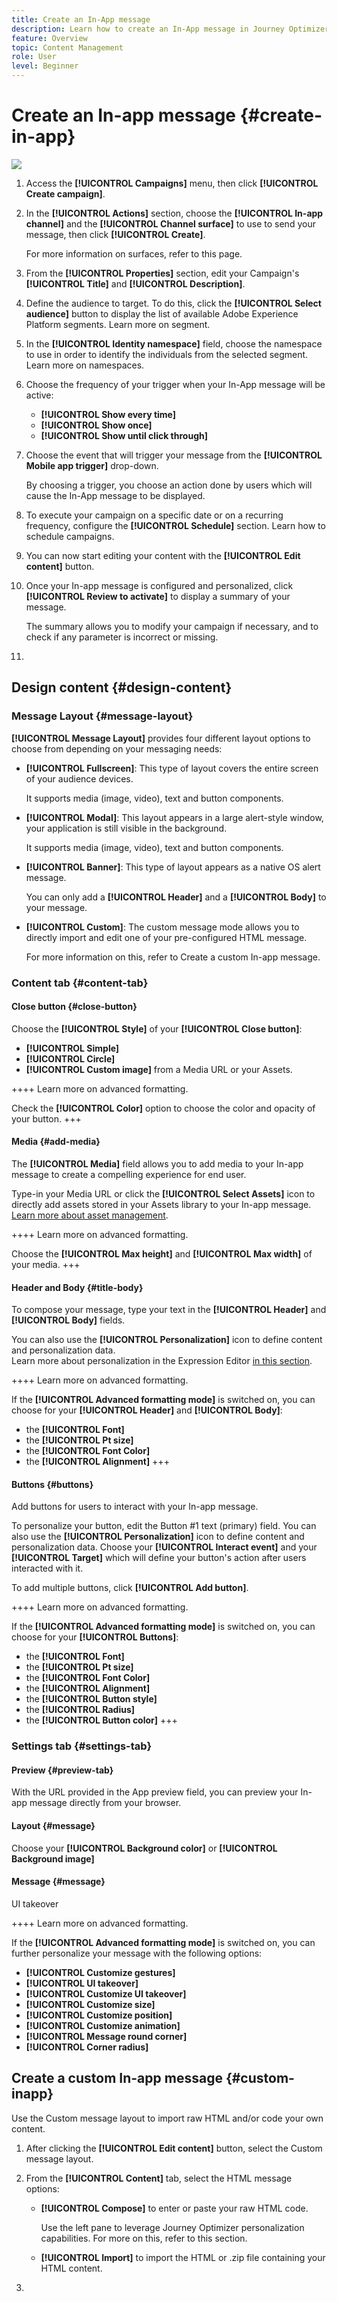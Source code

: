 ```yaml
---
title: Create an In-App message
description: Learn how to create an In-App message in Journey Optimizer
feature: Overview
topic: Content Management
role: User
level: Beginner
---
```

# Create an In-app message {#create-in-app}

![](assets/.png)

1. Access the **[!UICONTROL Campaigns]** menu, then click **[!UICONTROL Create campaign]**.

1. In the **[!UICONTROL Actions]** section, choose the **[!UICONTROL In-app channel]** and the **[!UICONTROL Channel surface]** to use to send your message, then click **[!UICONTROL Create]**.

    For more information on surfaces, refer to this page.

1. From the **[!UICONTROL Properties]** section, edit your Campaign's **[!UICONTROL Title]** and **[!UICONTROL Description]**.

1. Define the audience to target. To do this, click the **[!UICONTROL Select audience]** button to display the list of available Adobe Experience Platform segments. Learn more on segment.

1. In the **[!UICONTROL Identity namespace]** field, choose the namespace to use in order to identify the individuals from the selected segment. Learn more on namespaces.

1. Choose the frequency of your trigger when your In-App message will be active:

    * **[!UICONTROL Show every time]**
    * **[!UICONTROL Show once]**
    * **[!UICONTROL Show until click through]**

1. Choose the event that will trigger your message from the **[!UICONTROL Mobile app trigger]**
drop-down. 
    
    By choosing a trigger, you choose an action done by users which will cause the In-App message to be displayed.

1. To execute your campaign on a specific date or on a recurring frequency, configure the **[!UICONTROL Schedule]** section. Learn how to schedule campaigns.

1. You can now start editing your content with the **[!UICONTROL Edit content]** button.

1. Once your In-app message is configured and personalized, click **[!UICONTROL Review to activate]** to display a summary of your message.

    The summary allows you to modify your campaign if necessary, and to check if any parameter is incorrect or missing.

1. 

## Design content {#design-content}

### Message Layout {#message-layout}

**[!UICONTROL Message Layout]** provides four different layout options to choose from depending on your messaging needs:

* **[!UICONTROL Fullscreen]**: This type of layout covers the entire screen of your audience devices.
    
    It supports media (image, video), text and button components.

* **[!UICONTROL Modal]**: This layout appears in a large alert-style window, your application is still visible in the background.

    It supports media (image, video), text and button components.

* **[!UICONTROL Banner]**: This type of layout appears as a native OS alert message.

    You can only add a **[!UICONTROL Header]** and a **[!UICONTROL Body]** to your message.

* **[!UICONTROL Custom]**: The custom message mode allows you to directly import and edit one of your pre-configured HTML message.

    For more information on this, refer to Create a custom In-app message.

### Content tab {#content-tab}

#### Close button {#close-button}

Choose the **[!UICONTROL Style]** of your **[!UICONTROL Close button]**:
* **[!UICONTROL Simple]**
* **[!UICONTROL Circle]**
* **[!UICONTROL Custom image]** from a Media URL or your Assets.

++++
Learn more on advanced formatting.

Check the **[!UICONTROL Color]** option to choose the color and opacity of your button.
+++

#### Media {#add-media}

The **[!UICONTROL Media]** field allows you to add media to your In-app message to create a compelling experience for end user.

Type-in your Media URL or click the **[!UICONTROL Select Assets]** icon to directly add assets stored in your Assets library to your In-app message. [Learn more about asset management](../design/assets-essentials.md).

++++
Learn more on advanced formatting.

Choose the **[!UICONTROL Max height]** and **[!UICONTROL Max width]** of your media. 
+++

#### Header and Body {#title-body}

To compose your message, type your text in the **[!UICONTROL Header]** and **[!UICONTROL Body]** fields.

You can also use the **[!UICONTROL Personalization]** icon to define content and personalization data.
</br>Learn more about personalization in the Expression Editor [in this section]().

++++
Learn more on advanced formatting.

If the **[!UICONTROL Advanced formatting mode]** is switched on, you can choose for your **[!UICONTROL Header]** and **[!UICONTROL Body]**:

* the **[!UICONTROL Font]**
* the **[!UICONTROL Pt size]**
* the **[!UICONTROL Font Color]**
* the **[!UICONTROL Alignment]**
+++

#### Buttons {#buttons}

Add buttons for users to interact with your In-app message.

To personalize your button, edit the Button #1 text (primary) field. You can also use the **[!UICONTROL Personalization]** icon to define content and personalization data.
Choose your **[!UICONTROL Interact event]** and your **[!UICONTROL Target]** which will define your button's action after users interacted with it.

To add multiple buttons, click **[!UICONTROL Add button]**.

++++
Learn more on advanced formatting.

If the **[!UICONTROL Advanced formatting mode]** is switched on, you can choose for your **[!UICONTROL Buttons]**:

* the **[!UICONTROL Font]**
* the **[!UICONTROL Pt size]**
* the **[!UICONTROL Font Color]**
* the **[!UICONTROL Alignment]**
* the **[!UICONTROL Button style]**
* the **[!UICONTROL Radius]**
* the **[!UICONTROL Button color]**
+++

### Settings tab {#settings-tab}

#### Preview {#preview-tab}

With the URL provided in the App preview field, you can preview your In-app message directly from your browser.

#### Layout {#message}

Choose your **[!UICONTROL Background color]** or **[!UICONTROL Background image]** 

#### Message {#message}

UI takeover

++++
Learn more on advanced formatting.

If the **[!UICONTROL Advanced formatting mode]** is switched on, you can further personalize your message with the following options:

* **[!UICONTROL Customize gestures]**
* **[!UICONTROL UI takeover]**
* **[!UICONTROL Customize UI takeover]**
* **[!UICONTROL Customize size]**
* **[!UICONTROL Customize position]**
* **[!UICONTROL Customize animation]**
* **[!UICONTROL Message round corner]**
* **[!UICONTROL Corner radius]**

## Create a custom In-app message {#custom-inapp}

Use the Custom message layout to import raw HTML and/or code your own content.

1. After clicking the **[!UICONTROL Edit content]** button, select the Custom message layout.

1. From the **[!UICONTROL Content]** tab, select the HTML message options:

    * **[!UICONTROL Compose]** to enter or paste your raw HTML code.
        
        Use the left pane to leverage Journey Optimizer personalization capabilities. For more on this, refer to this section.

    * **[!UICONTROL Import]** to import the HTML or .zip file containing your HTML content.

1. 